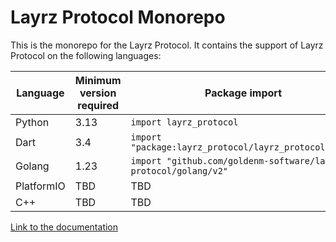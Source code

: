 # Layrz Protocol Monorepo
This is the monorepo for the Layrz Protocol. It contains the support of Layrz Protocol on the following languages:

| Language | Minimum version required | Package import | Status |
| --- | --- | --- | --- |
| Python | 3.13 | `import layrz_protocol` | Available |
| Dart | 3.4 | `import "package:layrz_protocol/layrz_protocol.dart"` | Available |
| Golang | 1.23 | `import "github.com/goldenm-software/layrz-protocol/golang/v2"` | Available |
| PlatformIO | TBD | TBD | Pending |
| C++ | TBD | TBD | Pending |

[Link to the documentation](https://developers.layrz.com/protocol/)
